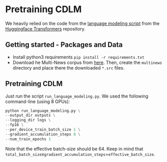 # Pretraining CDLM

We heavily relied on the code from the [language modeling script](https://github.com/huggingface/transformers/blob/master/examples/legacy/run_language_modeling.py) from the [Huggingface Transformers](https://github.com/huggingface/transformers) repository.

## Getting started - Packages and Data

* Install python3 requirements `pip install -r requirements.txt` 
* Download he Multi-News corpus from [here](https://drive.google.com/drive/folders/1qZ3zJBv0zrUy4HVWxnx33IsrHGimXLPy).
 Then, create the `multinews` directory and place there the downloaded `*.src` files.
 
## Pretraining CDLM
Just run the script `run_language_modeling.py`. We used the following command-line (using 8 GPUs):

```python
python run_language_modeling.py \
--output_dir outputs \
--logging_dir logs \
--fp16 \
--per_device_train_batch_size 1 \
--gradient_accumulation_steps 8 \
--num_train_epochs 1
```


Note that the effective batch-size should be 64. Keep in mind that `total_batch_size`x`gradient_accumulation_steps`=`effective_batch_size`.